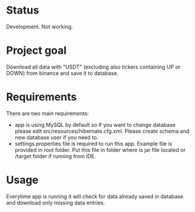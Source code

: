 # Status
Development. Not working.

# Project goal
Download all data with "USDT" (excluding also tickers containing UP or DOWN) from binance and save it to database.

# Requirements
There are two main requirements:
- app is using MySQL by default so if you want to change database please edit src/resources/hibernate.cfg.xml. Please create schema and new database user if you need to.  
- settings.properties file is required to run this app. Example file is provided in root folder. Put this file in folder where is jar file located or /target folder if running from IDE.

# Usage 
Everytime app is running it will check for data already saved in database and download only missing data entries.






  






